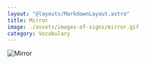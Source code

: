 ```yaml
---
layout: "@layouts/MarkdownLayout.astro"
title: Mirror
image: ./assets/images-of-signs/mirror.gif
category: Vocabulary
---
```


![Mirror](@signs/mirror.gif)
